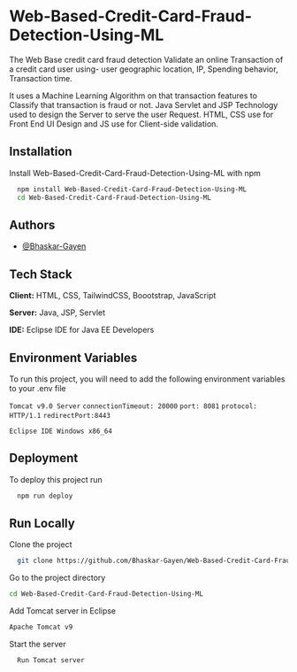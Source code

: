 
# Web-Based-Credit-Card-Fraud-Detection-Using-ML

The Web Base credit card fraud detection Validate an online Transaction of a credit card user using- user geographic location, IP, Spending behavior, Transaction time.

It uses a Machine Learning Algorithm on that transaction features to Classify that transaction is fraud or not. 
Java Servlet and JSP Technology used to design the Server to serve the user Request. 
HTML, CSS use for Front End UI Design and JS use for Client-side validation.


## Installation

Install Web-Based-Credit-Card-Fraud-Detection-Using-ML with npm

```bash
  npm install Web-Based-Credit-Card-Fraud-Detection-Using-ML
  cd Web-Based-Credit-Card-Fraud-Detection-Using-ML
```
    
## Authors

- [@Bhaskar-Gayen](https://github.com/Bhaskar-Gayen)

  
## Tech Stack

**Client:** HTML, CSS, TailwindCSS, Boootstrap, JavaScript

**Server:** Java, JSP, Servlet

**IDE:** Eclipse IDE for Java EE Developers

  
## Environment Variables

To run this project, you will need to add the following environment variables to your .env file

`Tomcat v9.0 Server`
`connectionTimeout: 20000` 
`port: 8081`
`protocol: HTTP/1.1`
`redirectPort:8443`

`Eclipse IDE Windows x86_64`


## Deployment

To deploy this project run

```bash
  npm run deploy
```

  
## Run Locally

Clone the project

```bash
  git clone https://github.com/Bhaskar-Gayen/Web-Based-Credit-Card-Fraud-Detection-Using-ML.git
```

Go to the project directory

```bash
cd Web-Based-Credit-Card-Fraud-Detection-Using-ML
```

Add Tomcat server in Eclipse

```bash
Apache Tomcat v9
```

Start the server

```bash
  Run Tomcat server
```

  
